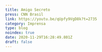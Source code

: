 ```yaml
---
title: Amigo Secreto
press: CNN Brasil
link: https://youtu.be/qUpfy9VgD8k?t=2735
category: Imprensa
type: blog
noindex: true
date: 2020-11-29T16:28:49.801Z
draft: false
---
```

